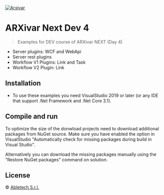 [![Arxivar](https://portal.arxivar.it/images/matukio/ARXivar-Academy-Logo-400x134.png)](http://www.arxivar.it/)
# ARXivar Next Dev 4

> Examples for DEV course of ARXivar NEXT (Day 4)
* Server plugins: WCF and WebApi
* Server rest plugins
* Workflow V1 Plugins: Link and Task
* Workflow V2 Plugin: Link

## Installation

* To use these examples you need VisualStudio 2019 or later (or any IDE that support .Net Framework and .Net Core 3.1).

## Compile and run

To optimize the size of the donwload projects need to download additional packages from NuGet source. 
Make sure you have enabled the option in VisualStudio "Automatically check for missing packages during build in Visual Studio". 

Alternatively you can download the missing packages manually using the "Restore NuGet packages" command on solution.

## License

 © [Abletech S.r.l.](http://www.arxivar.it/)
